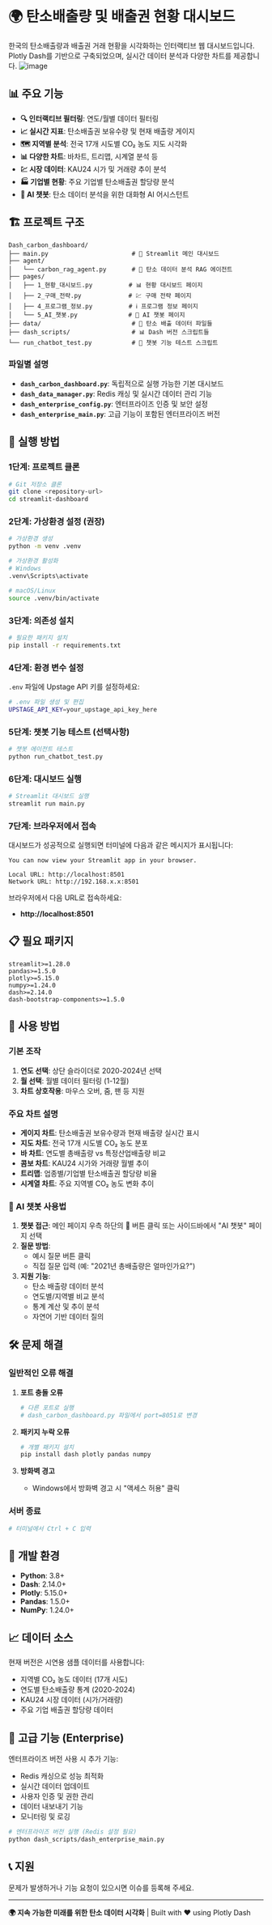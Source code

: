 # 🌍 탄소배출량 및 배출권 현황 대시보드

한국의 탄소배출량과 배출권 거래 현황을 시각화하는 인터랙티브 웹 대시보드입니다. Plotly Dash를 기반으로 구축되었으며, 실시간 데이터 분석과 다양한 차트를 제공합니다.
![image](https://github.com/user-attachments/assets/ac13f42f-ca2c-4bfc-93f5-99e4c64d61ff)

## 📊 주요 기능

- **🔍 인터랙티브 필터링**: 연도/월별 데이터 필터링
- **📈 실시간 지표**: 탄소배출권 보유수량 및 현재 배출량 게이지
- **🗺️ 지역별 분석**: 전국 17개 시도별 CO₂ 농도 지도 시각화
- **📊 다양한 차트**: 바차트, 트리맵, 시계열 분석 등
- **💹 시장 데이터**: KAU24 시가 및 거래량 추이 분석
- **🏭 기업별 현황**: 주요 기업별 탄소배출권 할당량 분석
- **🤖 AI 챗봇**: 탄소 데이터 분석을 위한 대화형 AI 어시스턴트

## 🏗️ 프로젝트 구조

```
Dash_carbon_dashboard/
├── main.py                       # 🎯 Streamlit 메인 대시보드
├── agent/
│   └── carbon_rag_agent.py       # 🤖 탄소 데이터 분석 RAG 에이전트
├── pages/
│   ├── 1_현황_대시보드.py          # 📊 현황 대시보드 페이지
│   ├── 2_구매_전략.py             # 💹 구매 전략 페이지
│   ├── 4_프로그램_정보.py          # ℹ️ 프로그램 정보 페이지
│   └── 5_AI_챗봇.py              # 🤖 AI 챗봇 페이지
├── data/                         # 📁 탄소 배출 데이터 파일들
├── dash_scripts/                 # 📊 Dash 버전 스크립트들
└── run_chatbot_test.py           # 🧪 챗봇 기능 테스트 스크립트
```

### 파일별 설명

- **`dash_carbon_dashboard.py`**: 독립적으로 실행 가능한 기본 대시보드
- **`dash_data_manager.py`**: Redis 캐싱 및 실시간 데이터 관리 기능
- **`dash_enterprise_config.py`**: 엔터프라이즈 인증 및 보안 설정
- **`dash_enterprise_main.py`**: 고급 기능이 포함된 엔터프라이즈 버전

## 🚀 실행 방법

### 1단계: 프로젝트 클론

```bash
# Git 저장소 클론
git clone <repository-url>
cd streamlit-dashboard
```

### 2단계: 가상환경 설정 (권장)

```bash
# 가상환경 생성
python -m venv .venv

# 가상환경 활성화
# Windows
.venv\Scripts\activate

# macOS/Linux
source .venv/bin/activate
```

### 3단계: 의존성 설치

```bash
# 필요한 패키지 설치
pip install -r requirements.txt
```

### 4단계: 환경 변수 설정

`.env` 파일에 Upstage API 키를 설정하세요:

```bash
# .env 파일 생성 및 편집
UPSTAGE_API_KEY=your_upstage_api_key_here
```

### 5단계: 챗봇 기능 테스트 (선택사항)

```bash
# 챗봇 에이전트 테스트
python run_chatbot_test.py
```

### 6단계: 대시보드 실행

```bash
# Streamlit 대시보드 실행
streamlit run main.py
```

### 7단계: 브라우저에서 접속

대시보드가 성공적으로 실행되면 터미널에 다음과 같은 메시지가 표시됩니다:

```
You can now view your Streamlit app in your browser.

Local URL: http://localhost:8501
Network URL: http://192.168.x.x:8501
```

브라우저에서 다음 URL로 접속하세요:
- **http://localhost:8501**

## 📋 필요 패키지

```
streamlit>=1.28.0
pandas>=1.5.0
plotly>=5.15.0
numpy>=1.24.0
dash>=2.14.0
dash-bootstrap-components>=1.5.0
```

## 🎯 사용 방법

### 기본 조작

1. **연도 선택**: 상단 슬라이더로 2020-2024년 선택
2. **월 선택**: 월별 데이터 필터링 (1-12월)
3. **차트 상호작용**: 마우스 오버, 줌, 팬 등 지원

### 주요 차트 설명

- **게이지 차트**: 탄소배출권 보유수량과 현재 배출량 실시간 표시
- **지도 차트**: 전국 17개 시도별 CO₂ 농도 분포
- **바 차트**: 연도별 총배출량 vs 특정산업배출량 비교
- **콤보 차트**: KAU24 시가와 거래량 월별 추이
- **트리맵**: 업종별/기업별 탄소배출권 할당량 비율
- **시계열 차트**: 주요 지역별 CO₂ 농도 변화 추이

### 🤖 AI 챗봇 사용법

1. **챗봇 접근**: 메인 페이지 우측 하단의 🤖 버튼 클릭 또는 사이드바에서 "AI 챗봇" 페이지 선택
2. **질문 방법**: 
   - 예시 질문 버튼 클릭
   - 직접 질문 입력 (예: "2021년 총배출량은 얼마인가요?")
3. **지원 기능**:
   - 탄소 배출량 데이터 분석
   - 연도별/지역별 비교 분석
   - 통계 계산 및 추이 분석
   - 자연어 기반 데이터 질의

## 🛠️ 문제 해결

### 일반적인 오류 해결

1. **포트 충돌 오류**
   ```bash
   # 다른 포트로 실행
   # dash_carbon_dashboard.py 파일에서 port=8051로 변경
   ```

2. **패키지 누락 오류**
   ```bash
   # 개별 패키지 설치
   pip install dash plotly pandas numpy
   ```

3. **방화벽 경고**
   - Windows에서 방화벽 경고 시 "액세스 허용" 클릭

### 서버 종료

```bash
# 터미널에서 Ctrl + C 입력
```

## 🔧 개발 환경

- **Python**: 3.8+
- **Dash**: 2.14.0+
- **Plotly**: 5.15.0+
- **Pandas**: 1.5.0+
- **NumPy**: 1.24.0+

## 📈 데이터 소스

현재 버전은 시연용 샘플 데이터를 사용합니다:
- 지역별 CO₂ 농도 데이터 (17개 시도)
- 연도별 탄소배출량 통계 (2020-2024)
- KAU24 시장 데이터 (시가/거래량)
- 주요 기업 배출권 할당량 데이터

## 🚀 고급 기능 (Enterprise)

엔터프라이즈 버전 사용 시 추가 기능:
- Redis 캐싱으로 성능 최적화
- 실시간 데이터 업데이트
- 사용자 인증 및 권한 관리
- 데이터 내보내기 기능
- 모니터링 및 로깅

```bash
# 엔터프라이즈 버전 실행 (Redis 설정 필요)
python dash_scripts/dash_enterprise_main.py
```

## 📞 지원

문제가 발생하거나 기능 요청이 있으시면 이슈를 등록해 주세요.

---

**🌍 지속 가능한 미래를 위한 탄소 데이터 시각화** | Built with ❤️ using Plotly Dash 
